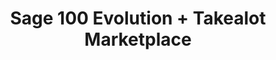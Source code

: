 ---
title: "Sage 100 Evolution + Takealot Marketplace"
seoTitle: "Sage 100 Evolution Takealot Integration"
seoDescription: "Integrate Sage 100 Evolution and Takealot, and you'll be able to streamline your workflow, simplify the ordering process and save time - and money. Find out more about how a Sage 100 Evolution Takealot Integration can help your business."
lead: "Let Stock2Shop send product inventory updates from Sage 100 Evolution to the Takealot Marketplace. And if you are doing exclusively lead time orders, you can automate the raising of Takealot orders directly into your ERP. Here’s how we can help you streamline your workflow."
type: "source-marketplace"
source: "sage-100-evolution"
channel: "takealot"
image: "/images/sap-shopify.png"
imageAlt: takealot logo
tags: []
aliases:
    - /integrations/takealot-marketplace-sage-evolution-integration/
---